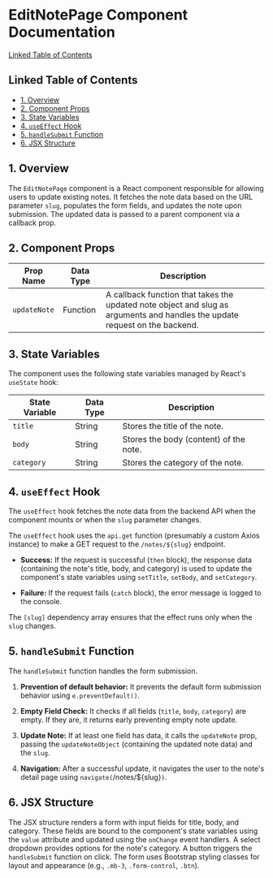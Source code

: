 # EditNotePage Component Documentation

[Linked Table of Contents](#linked-table-of-contents)


## Linked Table of Contents

* [1. Overview](#1-overview)
* [2. Component Props](#2-component-props)
* [3. State Variables](#3-state-variables)
* [4. `useEffect` Hook](#4-useeffect-hook)
* [5. `handleSubmit` Function](#5-handsubmit-function)
* [6. JSX Structure](#6-jsx-structure)


## 1. Overview

The `EditNotePage` component is a React component responsible for allowing users to update existing notes. It fetches the note data based on the URL parameter `slug`, populates the form fields, and updates the note upon submission.  The updated data is passed to a parent component via a callback prop.

## 2. Component Props

| Prop Name      | Data Type | Description                                         |
|-----------------|------------|-----------------------------------------------------|
| `updateNote` | Function   | A callback function that takes the updated note object and slug as arguments and handles the update request on the backend. |


## 3. State Variables

The component uses the following state variables managed by React's `useState` hook:

| State Variable | Data Type | Description                                    |
|-----------------|------------|------------------------------------------------|
| `title`         | String     | Stores the title of the note.                  |
| `body`          | String     | Stores the body (content) of the note.          |
| `category`      | String     | Stores the category of the note.                |


## 4. `useEffect` Hook

The `useEffect` hook fetches the note data from the backend API when the component mounts or when the `slug` parameter changes.

The `useEffect` hook uses the `api.get` function (presumably a custom Axios instance) to make a GET request to the `/notes/${slug}` endpoint.

* **Success:** If the request is successful (`then` block), the response data (containing the note's title, body, and category) is used to update the component's state variables using `setTitle`, `setBody`, and `setCategory`.

* **Failure:** If the request fails (`catch` block), the error message is logged to the console.

The `[slug]` dependency array ensures that the effect runs only when the `slug` changes.

## 5. `handleSubmit` Function

The `handleSubmit` function handles the form submission.

1. **Prevention of default behavior:** It prevents the default form submission behavior using `e.preventDefault()`.

2. **Empty Field Check:** It checks if all fields (`title`, `body`, `category`) are empty. If they are, it returns early preventing empty note update.

3. **Update Note:** If at least one field has data, it calls the `updateNote` prop, passing the `updateNoteObject` (containing the updated note data) and the `slug`.

4. **Navigation:** After a successful update, it navigates the user to the note's detail page using `navigate(`/notes/${slug}`)`.


## 6. JSX Structure

The JSX structure renders a form with input fields for title, body, and category.  These fields are bound to the component's state variables using the `value` attribute and updated using the `onChange` event handlers. A select dropdown provides options for the note's category. A button triggers the `handleSubmit` function on click. The form uses Bootstrap styling classes for layout and appearance (e.g., `.mb-3`, `.form-control`, `.btn`).

